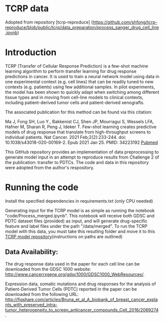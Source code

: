 # TCRP data 
Adopted from repository [tcrp-reproduce] (https://github.com/shfong/tcrp-reproduce/blob/public/tcrp/data_preparation/process_sanger_drug_cell_line.ipynb) 
# Introduction

TCRP (Transfer of Cellular Response Prediction) is a few-shot machine learning algorithm to perform transfer learning for drug response predictions in cancer. It is used to train a neural network model using data in one experimental context (e.g. cell lines) that can be readily tuned to new contexts (e.g. patients) using few additional samples. In pilot experiments, the model has been shown to quickly adapt when switching among different tissue types and in moving from cell-line models to clinical contexts, including patient-derived tumor cells and patient-derived xenografts.

The associated publication for this method can be found via this citation:

Ma J, Fong SH, Luo Y., Bakkenist CJ, Shen JP, Mourragui S, Wessels LFA, Hafner M, Sharan R, Peng J, Ideker T.  Few-shot learning creates predictive models of drug response that translate from high-throughput screens to individual patients. Nat Cancer. 2021 Feb;2(2):233-244. doi: 10.1038/s43018-020-00169-2. Epub 2021 Jan 25. PMID: 34223192 [Pubmed](https://pubmed.ncbi.nlm.nih.gov/34223192/)

This GitHub repository provides an implementation of data preprocessing to generate model input in an attempt to reproduce results from Challenge 2 of the publication: transfer to PDTCs. The code and data in this repository were adopted from the author's respository.

# Running the code

Install the specified dependencies in requirements.txt (only CPU needed)

Generating input for the TCRP model is as simple as running the notebook "code/Process_merged.ipynb". This notebook will receive both GDSC and PDTC dataset files (provided) as input, and will generate drug-specific feature and label files under the path "/data/merged". To run the TCRP model with this data, you must take this resutling folder and move it to this [TCRP model repository](https://github.com/emilyso-99/TCRP_pipeline)(instructions on paths are outlined)


## Data Availability: 

The drug response data used in the paper for each cell line can be downloaded from the GDSC 1000 website: http://www.cancerrxgene.org/gdsc1000/GDSC1000_WebResources/.

Expression data, somatic mutations and drug responses for the analysis of Patient-Derived Tumor Cells (PDTC) reported in the paper can be downloaded from the following URL: http://figshare.com/articles/Bruna_et_al_A_biobank_of_breast_cancer_explants_with_preserved_intra-tumor_heterogeneity_to_screen_anticancer_compounds_Cell_2016/2069274. 

